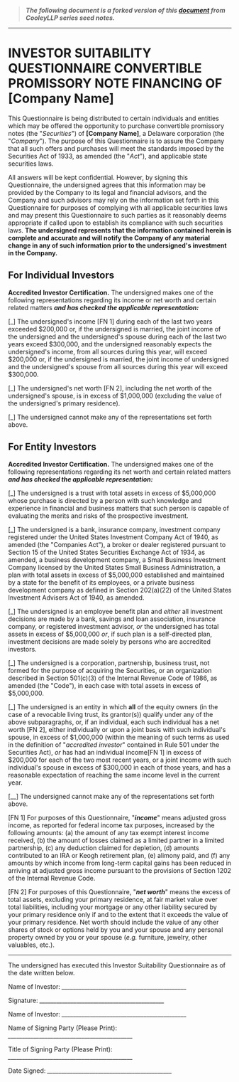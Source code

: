 > <strong><i>The following document is a forked version of this <a target="_blank" href="https://raw.githubusercontent.com/CooleyLLP/seriesseed/master/notes/Series%20Seed%20Notes%20-%20Investor%20Questionnaire.md">document</a> from CooleyLLP series seed notes.</i></strong>

<hr/>

# INVESTOR SUITABILITY QUESTIONNAIRE CONVERTIBLE PROMISSORY NOTE FINANCING OF [Company Name]

This Questionnaire is being distributed to certain individuals and entities which may be offered the opportunity to purchase convertible promissory notes (the "*Securities*") of **[Company Name]**, a Delaware corporation (the "*Company*"). The purpose of this Questionnaire is to assure the Company that all such offers and purchases will meet the standards imposed by the Securities Act of 1933, as amended (the "*Act*"), and applicable state securities laws.

All answers will be kept confidential. However, by signing this Questionnaire, the undersigned agrees that this information may be provided by the Company to its legal and financial advisors, and the Company and such advisors may rely on the information set forth in this Questionnaire for purposes of complying with all applicable securities laws and may present this Questionnaire to such parties as it reasonably deems appropriate if called upon to establish its compliance with such securities laws. **The undersigned represents that the information contained herein is complete and accurate and will notify the Company of any material change in any of such information prior to the undersigned's investment in the Company.**

## For Individual Investors

**Accredited Investor Certification.** The undersigned makes one of the following representations regarding its income or net worth and certain related matters **_and has checked the applicable representation:_**

[_] The undersigned's income [FN 1] during each of the last two years exceeded $200,000 or, if the undersigned is married, the joint income of the undersigned and the undersigned's spouse during each of the last two years exceed $300,000, and the undersigned reasonably expects the undersigned's income, from all sources during this year, will exceed $200,000 or, if the undersigned is married, the joint income of undersigned and the undersigned's spouse from all sources during this year will exceed $300,000.

[_] The undersigned's net worth [FN 2], including the net worth of the undersigned's spouse, is in excess of $1,000,000 (excluding the value of the undersigned's primary residence).

[_] The undersigned cannot make any of the representations set forth above.


## For Entity Investors

**Accredited Investor Certification.** The undersigned makes one of the following representations regarding its net worth and certain related matters **_and has checked the applicable representation:_**

[_] The undersigned is a trust with total assets in excess of $5,000,000 whose purchase is directed by a person with such knowledge and experience in financial and business matters that such person is capable of evaluating the merits and risks of the prospective investment.

[_] The undersigned is a bank, insurance company, investment company registered under the United States Investment Company Act of 1940, as amended (the "Companies Act"), a broker or dealer registered pursuant to Section 15 of the United States Securities Exchange Act of 1934, as amended, a business development company, a Small Business Investment Company licensed by the United States Small Business Administration, a plan with total assets in excess of $5,000,000 established and maintained by a state for the benefit of its employees, or a private business development company as defined in Section 202(a)(22) of the United States Investment Advisers Act of 1940, as amended.

[_] The undersigned is an employee benefit plan and *either* all investment decisions are made by a bank, savings and loan association, insurance company, or registered investment advisor, *or* the undersigned has total assets in excess of $5,000,000 *or*, if such plan is a self-directed plan, investment decisions are made solely by persons who are accredited investors.

[_] The undersigned is a corporation, partnership, business trust, not formed for the purpose of acquiring the Securities, or an organization described in Section 501(c)(3) of the Internal Revenue Code of 1986, as amended (the "Code"), in each case with total assets in excess of $5,000,000.

[_] The undersigned is an entity in which **all** of the equity owners (in the case of a revocable living trust, its grantor(s)) qualify under any of the above subparagraphs, or, if an individual, each such individual has a net worth [FN 2], either individually or upon a joint basis with such individual's spouse, in excess of $1,000,000 (within the meaning of such terms as used in the definition of "*accredited investor*" contained in Rule 501 under the Securities Act), *or* has had an individual income[FN 1] in excess of $200,000 for each of the two most recent years, or a joint income with such individual's spouse in excess of $300,000 in each of those years, and has a reasonable expectation of reaching the same income level in the current year.

[__] The undersigned cannot make any of the representations set forth above.

[FN 1] For purposes of this Questionnaire, "**_income_**" means adjusted gross income, as reported for federal income tax purposes, increased by the following amounts: (a) the amount of any tax exempt interest income received, (b) the amount of losses claimed as a limited partner in a limited partnership, (c) any deduction claimed for depletion, (d) amounts contributed to an IRA or Keogh retirement plan, (e) alimony paid, and (f) any amounts by which income from long-term capital gains has been reduced in arriving at adjusted gross income pursuant to the provisions of Section 1202 of the Internal Revenue Code.

[FN 2] For purposes of this Questionnaire, "**_net worth_**" means the excess of total assets, excluding your primary residence, at fair market value over total liabilities, including your mortgage or any other liability secured by your primary residence only if and to the extent that it exceeds the value of your primary residence. Net worth should include the value of any other shares of stock or options held by you and your spouse and any personal property owned by you or your spouse (*e.g.* furniture, jewelry, other valuables, etc.).

***

The undersigned has executed this Investor Suitability Questionnaire as of the date written below.

Name of Investor: *____________________________________________*
  
Signature: *____________________________________________*

Name of Investor: *____________________________________________*

Name of Signing Party (Please Print): *____________________________________________*

Title of Signing Party (Please Print): *____________________________________________*

Date Signed: *____________________________________________*
